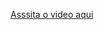 [Asssita o video aqui](https://www.youtube.com/watch?v=yjfB-asZVF4&list=PLdKWRMG0YzNuLCnFAUZUZNqwVsuCW8Oy6&index=4)